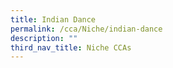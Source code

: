 ```yaml
---
title: Indian Dance
permalink: /cca/Niche/indian-dance
description: ""
third_nav_title: Niche CCAs
---
```

